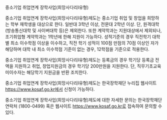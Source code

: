 중소기업 취업연계 장학사업(희망사다리Ⅰ유형)


중소기업 취업연계 장학사업(희망사다리Ⅰ유형)제도는 중소기업 취업 및 창업을 희망하는 학부 재학생을 대상으로 한다. 일반대 3학년 이상, 전문대 2학년 이상. 단, 원격대학(방송통신대학 및 사이버대학 등)은 제외한다. 또한 계약학과는 지원대상에서 제외되나, 조기취업형 계약학과는 1학년에 한해 지원이 가능하다. 성적기준의 경우 직전학기 대학별 최소 이수학점 이상을 이수하고, 직전 학기 성적이 100점 만점의 70점 이상인 자가 해당하며 대학 내 최소 이수학점 기준이 없는 경우, 12학점을 기준으로 적용한다.


중소기업 취업연계 장학사업(희망사다리Ⅰ유형)제도는 등록금의 경우 학기당 등록금 전액을 지원하고 취업, 창업지원금의 경우 학기당 200만원을 지원한다. 단, 직무기초교육 미이수자는 해당학기 지원금을 반환 조치한다.


중소기업 취업연계 장학사업(희망사다리Ⅰ유형)제도는 한국장학재단 누리집 웹사이트 https://www.kosaf.go.kr에서 신청이 가능하다.


중소기업 취업연계 장학사업(희망사다리Ⅰ유형)제도에 대한 자세한 문의는 한국장학재단 연락처 (1800-0499) 혹은 웹사이트 https://www.kosaf.go.kr로 접속하여 문의할 수 있다.
